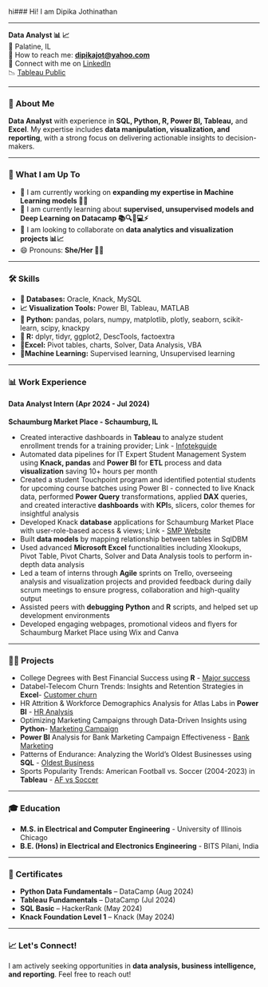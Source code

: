 hi### Hi! I am Dipika Jothinathan  

----------------------------------------------------------------------------------------------------------------------------------------------------------------
**Data Analyst 📊 📈**  
📍 Palatine, IL  
📧 How to reach me: **dipikajot@yahoo.com**  
🤝 Connect with me on [LinkedIn](http://www.linkedin.com/in/dipika-jothinathan)  
📉 [Tableau Public](https://public.tableau.com/app/profile/dipika.jothinathan/vizzes)   

----------------------------------------------------------------------------------------------------------------------------------------------------------------
### 👋 About Me  
**Data Analyst** with experience in **SQL, Python, R, Power BI, Tableau,** and **Excel**. My expertise includes **data manipulation, visualization, and reporting**, with a strong focus on delivering actionable insights to decision-makers.  

----------------------------------------------------------------------------------------------------------------------------------------------------------------
### 🚀 What I am Up To  
- 🌟 I am currently working on **expanding my expertise in Machine Learning models 🤖💡**  
- 🌱 I am currently learning about **supervised, unsupervised models and Deep Learning on Datacamp 📚🔍🧠💻⚡**  
- 👯 I am looking to collaborate on **data analytics and visualization projects  📊📈**  
- 😄 Pronouns: **She/Her 👩‍🦰**  
  
----------------------------------------------------------------------------------------------------------------------------------------------------------------
### 🛠️ Skills  
- **💾 Databases:** Oracle, Knack, MySQL  
- **📈 Visualization Tools:** Power BI, Tableau, MATLAB  
- **🐍 Python:** pandas, polars, numpy, matplotlib, plotly, seaborn, scikit-learn, scipy, knackpy  
- **🔢 R:** dplyr, tidyr, ggplot2, DescTools, factoextra 
- **🔲Excel:** Pivot tables, charts, Solver, Data Analysis, VBA
- **🤖Machine Learning:** Supervised learning, Unsupervised learning
  
----------------------------------------------------------------------------------------------------------------------------------------------------------------
### 📊 Work Experience  
#### **Data Analyst Intern (Apr 2024 - Jul 2024)**  
**Schaumburg Market Place - Schaumburg, IL**  
-	Created interactive dashboards in **Tableau** to analyze student enrollment trends for a training provider; Link - [Infotekguide](https://public.tableau.com/app/profile/dipika.jothinathan/viz/Infotekguide/Dashboard)
-	Automated data pipelines for IT Expert Student Management System using **Knack, pandas** and **Power BI** for **ETL** process and data **visualization** saving 10+ hours per month
-	Created a student Touchpoint program and identified potential students for upcoming course batches using Power BI - connected to live Knack data, performed **Power Query** transformations, applied **DAX** queries, and created interactive **dashboards** with **KPI**s, slicers, color themes for insightful analysis
-	Developed Knack **database** applications for Schaumburg Market Place with user-role-based access & views; Link -  [SMP Website](https://www.schaumburgmarketplace.net/) 
-	Built **data models** by mapping relationship between tables in SqlDBM
-	Used advanced **Microsoft Excel** functionalities including Xlookups, Pivot Table, Pivot Charts, Solver and Data Analysis tools to perform in-depth data analysis
-	Led a team of interns through **Agile** sprints on Trello, overseeing analysis and visualization projects and provided feedback during daily scrum meetings to ensure progress, collaboration and high-quality output
-	Assisted peers with **debugging** **Python** and **R** scripts, and helped set up development environments
-	Developed engaging webpages, promotional videos and flyers for Schaumburg Market Place using Wix and Canva

----------------------------------------------------------------------------------------------------------------------------------------------------------------
### 🧑‍💻 Projects
- College Degrees with Best Financial Success using **R** - [Major success](https://github.com/DipikaJothinathan/R/blob/main/College%20Degrees/Presentation.pdf)
- Databel-Telecom Churn Trends: Insights and Retention Strategies in **Excel**- [Customer churn](https://github.com/DipikaJothinathan/Excel/tree/main/Customer%20Churn)
- HR Attrition & Workforce Demographics Analysis for Atlas Labs in **Power BI** - [HR Analysis](https://app.powerbi.com/view?r=eyJrIjoiMTA5ZmU2Y2ItNTBiNC00NzFhLTg3ZGQtZWEzYmZjOTExZjA4IiwidCI6IjRmMWI1YjhhLWZiNzUtNDhlZC1hMzYwLWFkMmRkM2E0MGIyYSJ9)
- Optimizing Marketing Campaigns through Data-Driven Insights using **Python**- [Marketing Campaign](https://github.com/DipikaJothinathan/Python/tree/main/Marketing%20Campaign)
- **Power BI** Analysis for Bank Marketing Campaign Effectiveness - [Bank Marketing](https://app.powerbi.com/view?r=eyJrIjoiNjcwZWMwOGMtZjA4Ni00ZDJlLWI1OWEtYWU4ZWRjNWExYWY0IiwidCI6IjRmMWI1YjhhLWZiNzUtNDhlZC1hMzYwLWFkMmRkM2E0MGIyYSJ9)
- Patterns of Endurance: Analyzing the World’s Oldest Businesses using **SQL** - [Oldest Business](https://github.com/DipikaJothinathan/SQL/tree/main/Oldest%20Businesses)
- Sports Popularity Trends: American Football vs. Soccer (2004-2023) in **Tableau** - [AF vs Soccer](https://public.tableau.com/app/profile/dipika.jothinathan/viz/AFvsSoccerStory/AFvsSoccer)

----------------------------------------------------------------------------------------------------------------------------------------------------------------
### 🎓 Education  
- **M.S. in Electrical and Computer Engineering** - University of Illinois Chicago  
- **B.E. (Hons) in Electrical and Electronics Engineering** - BITS Pilani, India  

----------------------------------------------------------------------------------------------------------------------------------------------------------------
### 📝 Certificates
- **Python Data Fundamentals** – DataCamp (Aug 2024)  
- **Tableau Fundamentals** – DataCamp (Jul 2024)  
- **SQL Basic** – HackerRank (May 2024)  
- **Knack Foundation Level 1** – Knack (May 2024)  

----------------------------------------------------------------------------------------------------------------------------------------------------------------
### 📈 Let's Connect!  
I am actively seeking opportunities in **data analysis, business intelligence, and reporting**. Feel free to reach out! 
